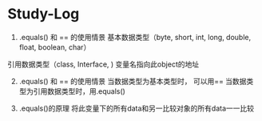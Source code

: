 # Study-Log

1. .equals() 和 == 的使用情景
  基本数据类型（byte, short, int, long, double, float, boolean, char）
      
  引用数据类型（class, Interface, )
      变量名指向此object的地址
      
2. .equals() 和 == 的使用情景
    当数据类型为基本类型时， 可以用==
    当数据类型为引用数据类型时，用.equals()
    
3. .equals()的原理
    将此变量下的所有data和另一比较对象的所有data一一比较
    
